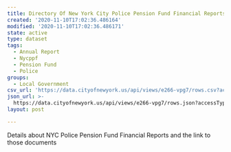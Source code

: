 ```yaml
---
title: Directory Of New York City Police Pension Fund Financial Reports
created: '2020-11-10T17:02:36.486164'
modified: '2020-11-10T17:02:36.486171'
state: active
type: dataset
tags:
  - Annual Report
  - Nycppf
  - Pension Fund
  - Police
groups:
  - Local Government
csv_url: 'https://data.cityofnewyork.us/api/views/e266-vpg7/rows.csv?accessType=DOWNLOAD'
json_url: >-
  https://data.cityofnewyork.us/api/views/e266-vpg7/rows.json?accessType=DOWNLOAD
layout: post

---
```

Details about NYC Police Pension Fund Financial Reports and the link to those documents
